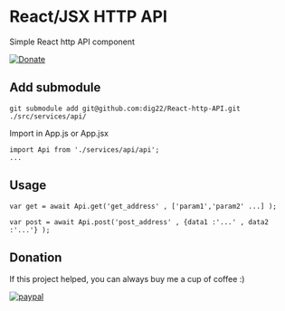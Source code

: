 # React/JSX HTTP API
Simple React http API component
  
  [![Donate](https://img.shields.io/badge/Donate-PayPal-green.svg)](https://paypal.me/dig22)
## Add submodule
```
git submodule add git@github.com:dig22/React-http-API.git ./src/services/api/
```
Import in App.js or App.jsx
```
import Api from './services/api/api';
...
```
  ## Usage
```
var get = await Api.get('get_address' , ['param1','param2' ...] );
```
```
var post = await Api.post('post_address' , {data1 :'...' , data2 :'...'} );
```  
  
  ## Donation
If this project helped, you can always buy me a cup of coffee :) 

[![paypal](https://www.paypalobjects.com/en_US/i/btn/btn_donateCC_LG.gif)](https://paypal.me/dig22)